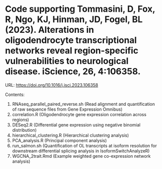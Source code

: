 # Code supporting Tommasini, D, Fox, R, Ngo, KJ, Hinman, JD, Fogel, BL (2023). Alterations in oligodendrocyte transcriptional networks reveal region-specific vulnerabilities to neurological disease. iScience, 26, 4:106358. 
URL: https://doi.org/10.1016/j.isci.2023.106358

Contents: 

1. RNAseq_parallel_paired_reverse.sh	(Read alignment and quantification of raw sequence files from Gene Expression Omnibus)
2. correlation.R	(Oligodendrocyte gene expression correlation across regions)
3. DESeq2.R (Differential gene expression using negative binomial distribution)
4. hierarchical_clustering.R (Hierarchical clustering analysis)
5. PCA_analysis.R (Principal component analysis)
6. run_salmon.sh (Quantification of OL transcripts at isoform resolution for downstream differential splicing analysis in IsoformSwitchAnalyzeR)
7. WGCNA_2trait.Rmd (Example weighted gene co-expression network analysis)
